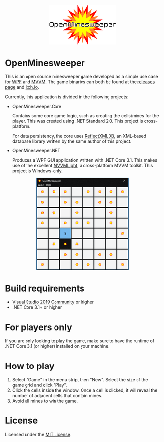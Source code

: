 <p align="center">
  <img src="Art/Logo.png">
</p>

# OpenMinesweeper
This is an open source minesweeper game developed as a simple use case for [WPF](https://en.wikipedia.org/wiki/Windows_Presentation_Foundation) and [MVVM](https://en.wikipedia.org/wiki/Model%E2%80%93view%E2%80%93viewmodel). 
The game binaries can both be found at the [releases page](https://github.com/Fe-Bell/OpenMinesweeper/releases) and [Itch.io](https://fe-bell.itch.io/openminesweeper).

Currently, this application is divided in the following projects:
* OpenMinesweeper.Core

  Contains some core game logic, such as creating the cells/mines for the player. This was created using .NET Standard 2.0. This project is cross-platform.
  
  For data persistency, the core uses [ReflectXMLDB](https://github.com/Fe-Bell/ReflectXMLDB), an XML-based database library written by the same author of this project.

* OpenMinesweeper.NET

  Produces a WPF GUI application written with .NET Core 3.1. This makes use of the excellent [MVVMLight](https://github.com/lbugnion/mvvmlight), a cross-platform MVVM toolkit. This project is Windows-only.

<p align="center">
  <img width="300" height="300" src="Art/Samples/sample1.png">
</p>

# Build requirements
* [Visual Studio 2019 Community](https://visualstudio.microsoft.com/) or higher
* .NET Core 3.1+ or higher

# For players only
If you are only looking to play the game, make sure to have the runtime of .NET Core 3.1 (or higher) installed on your machine.

# How to play
1. Select "Game" in the menu strip, then "New". Select the size of the game grid and click "Play".
2. Click the cells inside the window. Once a cell is clicked, it will reveal the number of adjacent cells that contain mines.
3. Avoid all mines to win the game.

# License
Licensed under the [MIT License](https://en.wikipedia.org/wiki/MIT_License).
